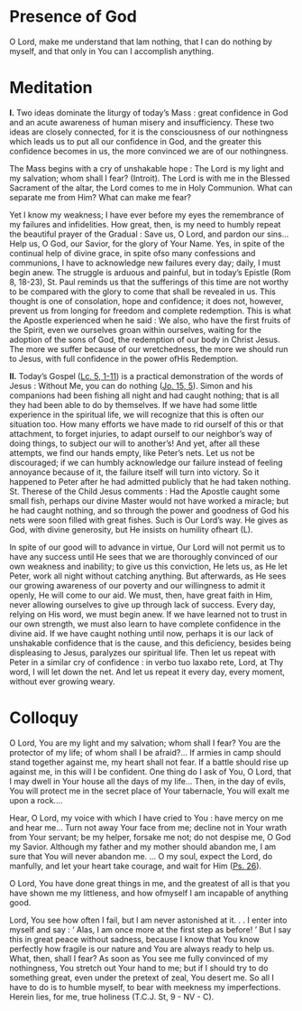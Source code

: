 # Presence of God

O Lord, make me understand that lam nothing, that I can do nothing by myself, and that only in You can I accomplish anything.

# Meditation

**I.** Two ideas dominate the liturgy of today’s Mass : great confidence in God and an acute awareness of human misery and insufficiency. These two ideas are closely connected, for it is the consciousness of our nothingness which leads us to put all our confidence in God, and the greater this confidence becomes in us, the more convinced we are of our nothingness.

The Mass begins with a cry of unshakable hope : The Lord is my light and my salvation; whom shall I fear? (Introit). The Lord is with me in the Blessed Sacrament of the altar, the Lord comes to me in Holy Communion. What can separate me from Him? What can make me fear?

Yet I know my weakness; I have ever before my eyes the remembrance of my failures and infidelities. How great, then, is my need to humbly repeat the beautiful prayer of the Gradual : Save us, O Lord, and pardon our sins... Help us, O God, our Savior, for the glory of Your Name. Yes, in spite of the continual help of divine grace, in spite ofso many confessions and communions, I have to acknowledge new failures every day; daily, I must begin anew. The struggle is arduous and painful, but in today’s Epistle (Rom 8, 18-23), St. Paul reminds us that the sufferings of this time are not worthy to be compared with the glory to come that shall be revealed in us. This thought is one of consolation, hope and confidence; it does not, however, prevent us from longing for freedom and complete redemption. This is what the Apostle experienced when he said : We also, who have the first fruits of the Spirit, even we ourselves groan within ourselves, waiting for the adoption of the sons of God, the redemption of our body in Christ Jesus. The more we suffer because of our wretchedness, the more we should run to Jesus, with full confidence in the power ofHis Redemption.

**II.** Today’s Gospel ([Lc. 5, 1-11](https://vulgata.online/bible/Lc.5?ed=DR2&vfn=DR2.Lc.5.1-11:vs)) is a practical demonstration of the words of Jesus : Without Me, you can do nothing ([Jo. 15, 5](https://vulgata.online/bible/Jo.15?ed=DR2&vfn=DR2.Jo.15.5:vs)). Simon and his companions had been fishing all night and had caught nothing; that is all they had been able to do by themselves. If we have had some little experience in the spiritual life, we will recognize that this is often our situation too. How many efforts we have made to rid ourself of this or that attachment, to forget injuries, to adapt ourself to our neighbor’s way of doing things, to subject our will to another’s! And yet, after all these attempts, we find our hands empty, like Peter’s nets. Let us not be discouraged; if we can humbly acknowledge our failure instead of feeling annoyance because of it, the failure itself will turn into victory. So it happened to Peter after he had admitted publicly that he had taken nothing. St. Therese of the Child Jesus comments : Had the Apostle caught some small fish, perhaps our divine Master would not have worked a miracle; but he had caught nothing, and so through the power and goodness of God his nets were soon filled with great fishes. Such is Our Lord’s way. He gives as God, with divine generosity, but He insists on humility ofheart (L).

In spite of our good will to advance in virtue, Our Lord will not permit us to have any success until He sees that we are thoroughly convinced of our own weakness and inability; to give us this conviction, He lets us, as He let Peter, work all night without catching anything. But afterwards, as He sees our growing awareness of our poverty and our willingness to admit it openly, He will come to our aid. We must, then, have great faith in Him, never allowing ourselves to give up through lack of success. Every day, relying on His word, we must begin anew. If we have learned not to trust in our own strength, we must also learn to have complete confidence in the divine aid. If we have caught nothing until now, perhaps it is our lack of unshakable confidence that is the cause, and this deficiency, besides being displeasing to Jesus, paralyzes our spiritual life. Then let us repeat with Peter in a similar cry of confidence : in verbo tuo laxabo rete, Lord, at Thy word, I will let down the net. And let us repeat it every day, every moment, without ever growing weary.

# Colloquy

O Lord, You are my light and my salvation; whom shall I fear? You are the protector of my life; of whom shall I be afraid?... If armies in camp should stand together against me, my heart shall not fear. If a battle should rise up against me, in this will I be confident. One thing do I ask of You, O Lord, that I may dwell in Your house all the days of my life... Then, in the day of evils, You will protect me in the secret place of Your tabernacle, You will exalt me upon a rock....

Hear, O Lord, my voice with which I have cried to You : have mercy on me and hear me... Turn not away Your face from me; decline not in Your wrath from Your servant; be my helper, forsake me not; do not despise me, O God my Savior. Although my father and my mother should abandon me, I am sure that You will never abandon me. ... O my soul, expect the Lord, do manfully, and let your heart take courage, and wait for Him ([Ps. 26](https://vulgata.online/bible/Ps.26?ed=DR2)).

O Lord, You have done great things in me, and the greatest of all is that you have shown me my littleness, and how ofmyself I am incapable of anything good.

Lord, You see how often I fail, but I am never astonished at it. . . I enter into myself and say : ‘ Alas, I am once more at the first step as before! ’ But I say this in great peace without sadness, because I know that You know perfectly how fragile is our nature and You are always ready to help us. What, then, shall I fear? As soon as You see me fully convinced of my nothingness, You stretch out Your hand to me; but if I should try to do something great, even under the pretext of zeal, You desert me. So all I have to do is to humble myself, to bear with meekness my imperfections. Herein lies, for me, true holiness (T.C.J. St, 9 - NV - C).
